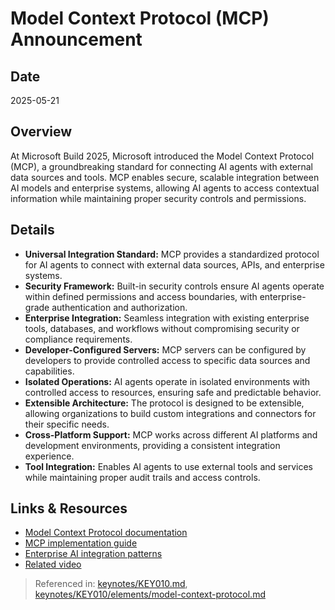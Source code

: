 # Model Context Protocol (MCP) Announcement

## Date
2025-05-21

## Overview
At Microsoft Build 2025, Microsoft introduced the Model Context Protocol (MCP), a groundbreaking standard for connecting AI agents with external data sources and tools. MCP enables secure, scalable integration between AI models and enterprise systems, allowing AI agents to access contextual information while maintaining proper security controls and permissions.

## Details
- **Universal Integration Standard:** MCP provides a standardized protocol for AI agents to connect with external data sources, APIs, and enterprise systems.
- **Security Framework:** Built-in security controls ensure AI agents operate within defined permissions and access boundaries, with enterprise-grade authentication and authorization.
- **Enterprise Integration:** Seamless integration with existing enterprise tools, databases, and workflows without compromising security or compliance requirements.
- **Developer-Configured Servers:** MCP servers can be configured by developers to provide controlled access to specific data sources and capabilities.
- **Isolated Operations:** AI agents operate in isolated environments with controlled access to resources, ensuring safe and predictable behavior.
- **Extensible Architecture:** The protocol is designed to be extensible, allowing organizations to build custom integrations and connectors for their specific needs.
- **Cross-Platform Support:** MCP works across different AI platforms and development environments, providing a consistent integration experience.
- **Tool Integration:** Enables AI agents to use external tools and services while maintaining proper audit trails and access controls.

## Links & Resources
- [Model Context Protocol documentation](https://docs.microsoft.com/ai/model-context-protocol)
- [MCP implementation guide](https://learn.microsoft.com/ai/mcp-implementation)
- [Enterprise AI integration patterns](https://docs.microsoft.com/azure/ai/enterprise-patterns)
- [Related video](https://build.microsoft.com/en-US/ondemand/model-context-protocol)

> Referenced in: [keynotes/KEY010.md](../keynotes/KEY010/KEY010-transcript-based-report.md), [keynotes/KEY010/elements/model-context-protocol.md](../keynotes/KEY010/elements/model-context-protocol.md)